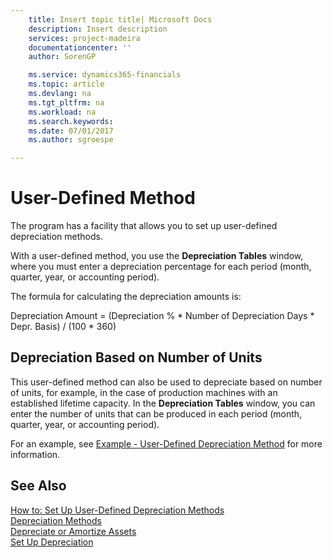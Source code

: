 ```yaml
---
    title: Insert topic title| Microsoft Docs
    description: Insert description
    services: project-madeira
    documentationcenter: ''
    author: SorenGP

    ms.service: dynamics365-financials
    ms.topic: article
    ms.devlang: na
    ms.tgt_pltfrm: na
    ms.workload: na
    ms.search.keywords:
    ms.date: 07/01/2017
    ms.author: sgroespe

---
```

# User-Defined Method
The program has a facility that allows you to set up user-defined depreciation methods.  
  
 With a user-defined method, you use the **Depreciation Tables** window, where you must enter a depreciation percentage for each period (month, quarter, year, or accounting period).  
  
 The formula for calculating the depreciation amounts is:  
  
 Depreciation Amount = (Depreciation % * Number of Depreciation Days * Depr. Basis) / (100 * 360)  
  
## Depreciation Based on Number of Units  
 This user-defined method can also be used to depreciate based on number of units, for example, in the case of production machines with an established lifetime capacity. In the **Depreciation Tables** window, you can enter the number of units that can be produced in each period (month, quarter, year, or accounting period).  
  
 For an example, see [Example - User-Defined Depreciation Method](../example-user-defined-depreciation-method.md) for more information.  
  
## See Also  
 [How to: Set Up User-Defined Depreciation Methods](../how-to-set-up-user-defined-depreciation-methods.md)   
 [Depreciation Methods](../depreciation-methods.md)   
 [Depreciate or Amortize Assets](../depreciate-or-amortize-assets.md)   
 [Set Up Depreciation](../set-up-depreciation.md)